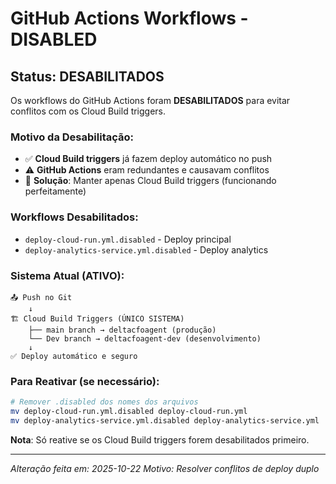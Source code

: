 # GitHub Actions Workflows - DISABLED

## Status: DESABILITADOS

Os workflows do GitHub Actions foram **DESABILITADOS** para evitar conflitos com os Cloud Build triggers.

### Motivo da Desabilitação:

- ✅ **Cloud Build triggers** já fazem deploy automático no push
- ⚠️ **GitHub Actions** eram redundantes e causavam conflitos
- 🎯 **Solução**: Manter apenas Cloud Build triggers (funcionando perfeitamente)

### Workflows Desabilitados:

- `deploy-cloud-run.yml.disabled` - Deploy principal
- `deploy-analytics-service.yml.disabled` - Deploy analytics

### Sistema Atual (ATIVO):

```
📤 Push no Git
    ↓
🏗️ Cloud Build Triggers (ÚNICO SISTEMA)
    ├── main branch → deltacfoagent (produção)
    └── Dev branch → deltacfoagent-dev (desenvolvimento)
    ↓
✅ Deploy automático e seguro
```

### Para Reativar (se necessário):

```bash
# Remover .disabled dos nomes dos arquivos
mv deploy-cloud-run.yml.disabled deploy-cloud-run.yml
mv deploy-analytics-service.yml.disabled deploy-analytics-service.yml
```

**Nota**: Só reative se os Cloud Build triggers forem desabilitados primeiro.

---
*Alteração feita em: 2025-10-22*
*Motivo: Resolver conflitos de deploy duplo*